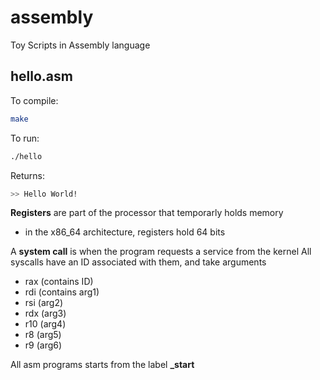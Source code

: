 # assembly
Toy Scripts in Assembly language

## hello.asm

To compile:
```bash
make
```
To run:
```bash
./hello
```
Returns:
```bash
>> Hello World!
```

**Registers** are  part of the processor that temporarly holds memory
- in the x86_64 architecture, registers hold 64 bits

A **system call** is when the program requests a service from the kernel
All syscalls have an ID associated with them, and take arguments
- rax (contains ID)
- rdi (contains arg1)
- rsi (arg2)
- rdx (arg3)
- r10 (arg4)
- r8 (arg5)
- r9 (arg6)

All asm programs starts from the label **_start**
